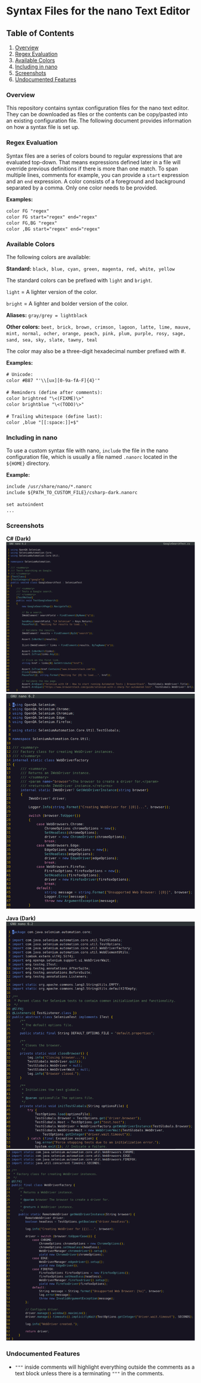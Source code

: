 # Syntax Files for the nano Text Editor

## Table of Contents

1. [Overview](#Overview)
2. [Regex Evaluation](#Regex-Evaluation)
3. [Available Colors](#Available-Colors)
4. [Including in nano](#Including-in-nano)
5. [Screenshots](#Screenshots)
6. [Undocumented Features](#Undocumented-Features)

### Overview

This repository contains syntax configuration files for the nano text editor. They can be downloaded as files or the
contents can be copy/pasted into an existing configuration file. The following document provides information on how a
syntax file is set up.

### Regex Evaluation

Syntax files are a series of colors bound to regular expressions that are evaluated top-down. That means expressions
defined later in a file will override previous definitions if there is more than one match. To span multiple lines,
comments for example, you can provide a `start` expression and an `end` expression. A color consists of a foreground and
background separated by a comma. Only one color needs to be provided.

**Examples:**

```
color FG "regex"
color FG start="regex" end="regex"
color FG,BG "regex"
color ,BG start="regex" end="regex"
```

### Available Colors

The following colors are available:

**Standard:**
`black, blue, cyan, green, magenta, red, white, yellow`

The standard colors can be prefixed with `light` and `bright`.

`light` = A lighter version of the color.

`bright` = A lighter and bolder version of the color.

**Aliases:**
`gray/grey = lightblack`

**Other colors:**
`beet, brick, brown, crimson, lagoon, latte, lime, mauve, mint, normal, ocher, orange, peach, pink, plum, purple, rosy,
sage, sand, sea, sky, slate, tawny, teal`

The color may also be a three-digit hexadecimal number prefixed with #.

**Examples:**

```
# Unicode:
color #B87 "'\\[ux][0-9a-fA-F]{4}'"

# Reminders (define after comments):
color brightred "\<(FIXME)\>"
color brightblue "\<(TODO)\>"

# Trailing whitespace (define last):
color ,blue "[[:space:]]+$"
```

### Including in nano

To use a custom syntax file with nano, `include` the file in the nano configuration file, which is usually a file
named `.nanorc` located in the `${HOME}` directory.

**Example:**

```
include /usr/share/nano/*.nanorc
include ${PATH_TO_CUSTOM_FILE}/csharp-dark.nanorc

set autoindent
...
```

### Screenshots

**C# (Dark)**
![csharp-dark-1.png](./screenshots/csharp-dark-1.png)
![csharp-dark-2.png](./screenshots/csharp-dark-2.png)

**Java (Dark)**
![java-dark-1.png](./screenshots/java-dark-1.png)
![java-dark-2.png](./screenshots/java-dark-2.png)

### Undocumented Features

- `"""` inside comments will highlight everything outside the comments as a text block unless there is a
  terminating `"""` in the comments.
